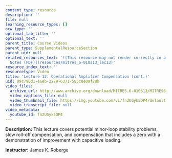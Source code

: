 ```yaml
---
content_type: resource
description: ''
file: null
learning_resource_types: []
ocw_type: ''
optional_tab_title: ''
optional_text: ''
parent_title: Course Videos
parent_type: SupplementalResourceSection
parent_uid: null
related_resources_text: '![This resource may not render correctly in a screen reader.](/images/inacessible.gif)[Lecture
  Notes (PDF)](resources/mitres_6-010s13_lec13)'
resource_index_text: ''
resourcetype: Video
title: 'Lecture 13: Operational Amplifier Compensation (cont.)'
uid: 09c790d1-e6eb-2279-6371-585c0e09f28b
video_files:
  archive_url: http://www.archive.org/download/MITRES.6-010S13/MITRES6-010S13_lec13_300k.mp4
  video_captions_file: null
  video_thumbnail_file: https://img.youtube.com/vi/fn2UGyk5DP4/default.jpg
  video_transcript_file: null
video_metadata:
  youtube_id: fn2UGyk5DP4
---
```


**Description:** This lecture covers potential minor-loop stability problems, slow roll-off compensation, and compensation that includes a zero with a demonstration of improvement with capacitive loading.

**Instructor:** James K. Roberge
